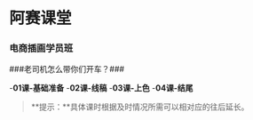 # 阿赛课堂### 电商插画学员班###老司机怎么带你们开车？###-**01课-基础准备**-**02课-线稿**-**03课-上色**-**04课-结尾**> **提示：**具体课时根据及时情况所需可以相对应的往后延长。